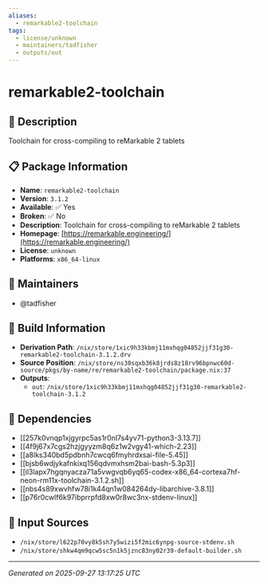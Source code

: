 ```yaml
---
aliases:
  - remarkable2-toolchain
tags:
  - license/unknown
  - maintainers/tadfisher
  - outputs/out
---
```


# remarkable2-toolchain

## 📝 Description

Toolchain for cross-compiling to reMarkable 2 tablets

## 📋 Package Information

- **Name**: `remarkable2-toolchain`
- **Version**: `3.1.2`
- **Available**: ✅ Yes
- **Broken**: ✅ No
- **Description**: Toolchain for cross-compiling to reMarkable 2 tablets
- **Homepage**: [https://remarkable.engineering/](https://remarkable.engineering/)
- **License**: `unknown`
- **Platforms**: `x86_64-linux`
## 👥 Maintainers

- @tadfisher


## 🔧 Build Information

- **Derivation Path**: `/nix/store/1xic9h33kbmj11mxhqg04852jjf31g30-remarkable2-toolchain-3.1.2.drv`
- **Source Position**: `/nix/store/ns30sqxb36k8jrds8z18rv96bpnwc60d-source/pkgs/by-name/re/remarkable2-toolchain/package.nix:37`
- **Outputs**:
  - `out`:  `/nix/store/1xic9h33kbmj11mxhqg04852jjf31g30-remarkable2-toolchain-3.1.2`

## 🔗 Dependencies

- [[257k0vnqp1xjgyrpc5as1r0nl7s4yv71-python3-3.13.7]]
- [[4f9j67x7cgs2hzjgyyzm8q6z1w2vgy41-which-2.23]]
- [[a8lks340bd5pdbnh7cwcq6fmyhrdxsai-file-5.45]]
- [[bjsb6wdjykafnkixq156qdvmxhsm2bai-bash-5.3p3]]
- [[il3lapx7hgqnyacza71a5vwgvqb6yq65-codex-x86_64-cortexa7hf-neon-rm11x-toolchain-3.1.2.sh]]
- [[nbs4s89xwvhfw78i1k44qn1w084264dy-libarchive-3.8.1]]
- [[p76r0cwlf6k97ibprrpfd8xw0r8wc3nx-stdenv-linux]]

## 📁 Input Sources

- `/nix/store/l622p70vy8k5sh7y5wizi5f2mic6ynpg-source-stdenv.sh`
- `/nix/store/shkw4qm9qcw5sc5n1k5jznc83ny02r39-default-builder.sh`

---
*Generated on 2025-09-27 13:17:25 UTC*
